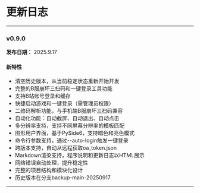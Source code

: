 # 更新日志

---

### v0.9.0
**发布日期：** 2025.9.17

#### 新特性
- 清空历史版本，从当前稳定状态重新开始开发
- 完整的B服崩坏三扫码和一键登录工具功能
- 支持B站账号登录和缓存
- 快捷启动游戏和一键登录（需管理员权限）
- 二维码解析功能，与手机端B服崩坏三扫码兼容
- 自动化功能：自动截屏、自动退出、自动点击
- 多分辨率支持，支持不同屏幕分辨率的模板匹配
- 图形用户界面，基于PySide6，支持暗色和亮色模式
- 命令行参数支持，通过--auto-login触发一键登录
- 跨版本支持，自动从远程获取oa_token.json
- Markdown渲染支持，程序说明和更新日志以HTML展示
- 网络错误自动处理，提升稳定性
- 完整的项目结构和模块化设计
- 历史版本在分支backup-main-20250917

---
